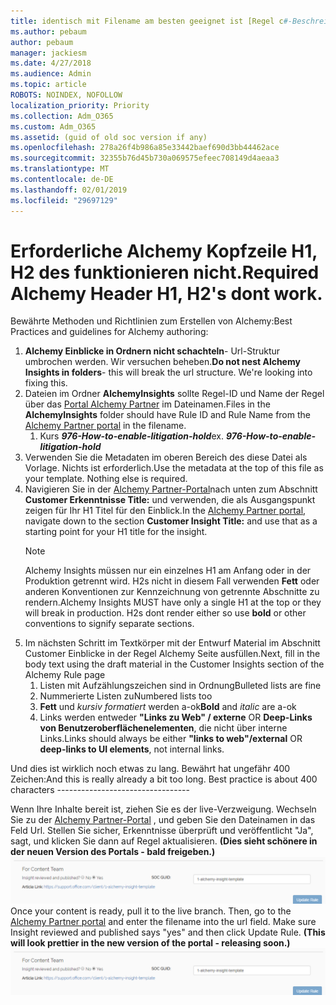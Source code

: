```yaml
---
title: identisch mit Filename am besten geeignet ist [Regel c#-Beschreibung]
ms.author: pebaum
author: pebaum
manager: jackiesm
ms.date: 4/27/2018
ms.audience: Admin
ms.topic: article
ROBOTS: NOINDEX, NOFOLLOW
localization_priority: Priority
ms.collection: Adm_O365
ms.custom: Adm_O365
ms.assetid: (guid of old soc version if any)
ms.openlocfilehash: 278a26f4b986a85e33442baef690d3bb44462ace
ms.sourcegitcommit: 32355b76d45b730a069575efeec708149d4aeaa3
ms.translationtype: MT
ms.contentlocale: de-DE
ms.lasthandoff: 02/01/2019
ms.locfileid: "29697129"
---
```

# <a name="required-alchemy-header-h1-h2s-dont-work"></a><span data-ttu-id="69ce7-102">Erforderliche Alchemy Kopfzeile H1, H2 des funktionieren nicht.</span><span class="sxs-lookup"><span data-stu-id="69ce7-102">Required Alchemy Header H1, H2's dont work.</span></span>
<span data-ttu-id="69ce7-103">Bewährte Methoden und Richtlinien zum Erstellen von Alchemy:</span><span class="sxs-lookup"><span data-stu-id="69ce7-103">Best Practices and guidelines for Alchemy authoring:</span></span>

1. <span data-ttu-id="69ce7-p101">**Alchemy Einblicke in Ordnern nicht schachteln**- Url-Struktur umbrochen werden. Wir versuchen beheben.</span><span class="sxs-lookup"><span data-stu-id="69ce7-p101">**Do not nest Alchemy Insights in folders**- this will break the url structure. We're looking into fixing this.</span></span>
1. <span data-ttu-id="69ce7-106">Dateien im Ordner **AlchemyInsights** sollte Regel-ID und Name der Regel über das [Portal Alchemy Partner](https://alchemyportal.azurewebsites.net) im Dateinamen.</span><span class="sxs-lookup"><span data-stu-id="69ce7-106">Files in the **AlchemyInsights** folder should have Rule ID and Rule Name from the [Alchemy Partner portal](https://alchemyportal.azurewebsites.net) in the filename.</span></span>
    1. <span data-ttu-id="69ce7-p102">Kurs ***976-How-to-enable-litigation-hold***</span><span class="sxs-lookup"><span data-stu-id="69ce7-p102">ex. ***976-How-to-enable-litigation-hold***</span></span>
1. <span data-ttu-id="69ce7-p103">Verwenden Sie die Metadaten im oberen Bereich des diese Datei als Vorlage. Nichts ist erforderlich.</span><span class="sxs-lookup"><span data-stu-id="69ce7-p103">Use the metadata at the top of this file as your template. Nothing else is required.</span></span>
1. <span data-ttu-id="69ce7-111">Navigieren Sie in der [Alchemy Partner-Portal](https://alchemyportal.azurewebsites.net)nach unten zum Abschnitt **Customer Erkenntnisse Title:** und verwenden, die als Ausgangspunkt zeigen für Ihr H1 Titel für den Einblick.</span><span class="sxs-lookup"><span data-stu-id="69ce7-111">In the [Alchemy Partner portal](https://alchemyportal.azurewebsites.net), navigate down to the section **Customer Insight Title:** and use that as a starting point for your H1 title for the insight.</span></span> 
    > [!NOTE]
    > <span data-ttu-id="69ce7-p104">Alchemy Insights müssen nur ein einzelnes H1 am Anfang oder in der Produktion getrennt wird. H2s nicht in diesem Fall verwenden **Fett** oder anderen Konventionen zur Kennzeichnung von getrennte Abschnitte zu rendern.</span><span class="sxs-lookup"><span data-stu-id="69ce7-p104">Alchemy Insights MUST have only a single H1 at the top or they will break in production. H2s dont render either so use **bold** or other conventions to signify separate sections.</span></span>
1. <span data-ttu-id="69ce7-114">Im nächsten Schritt im Textkörper mit der Entwurf Material im Abschnitt Customer Einblicke in der Regel Alchemy Seite ausfüllen.</span><span class="sxs-lookup"><span data-stu-id="69ce7-114">Next, fill in the body text using the draft material in the Customer Insights section of the Alchemy Rule page</span></span>
    1. <span data-ttu-id="69ce7-115">Listen mit Aufzählungszeichen sind in Ordnung</span><span class="sxs-lookup"><span data-stu-id="69ce7-115">Bulleted lists are fine</span></span>
    1. <span data-ttu-id="69ce7-116">Nummerierte Listen zu</span><span class="sxs-lookup"><span data-stu-id="69ce7-116">Numbered lists too</span></span>
    1. <span data-ttu-id="69ce7-117">**Fett** und *kursiv formatiert* werden a-ok</span><span class="sxs-lookup"><span data-stu-id="69ce7-117">**Bold** and *italic* are a-ok</span></span>
    1. <span data-ttu-id="69ce7-118">Links werden entweder **"Links zu Web" / externe** OR **Deep-Links von Benutzeroberflächenelementen**, die nicht über interne Links.</span><span class="sxs-lookup"><span data-stu-id="69ce7-118">Links should always be either **"links to web"/external** OR **deep-links to UI elements**, not internal links.</span></span>

<span data-ttu-id="69ce7-p105">Und dies ist wirklich noch etwas zu lang. Bewährt hat ungefähr 400 Zeichen:</span><span class="sxs-lookup"><span data-stu-id="69ce7-p105">And this is really already a bit too long. Best practice is about 400 characters ---------------------------------</span></span>

<span data-ttu-id="69ce7-p106">Wenn Ihre Inhalte bereit ist, ziehen Sie es der live-Verzweigung. Wechseln Sie zu der [Alchemy Partner-Portal](https://alchemyportal.azurewebsites.net) , und geben Sie den Dateinamen in das Feld Url. Stellen Sie sicher, Erkenntnisse überprüft und veröffentlicht "Ja", sagt, und klicken Sie dann auf Regel aktualisieren. **(Dies sieht schönere in der neuen Version des Portals - bald freigeben.)** 
 ![-Url-Feld](media/for-content-team.PNG)</span><span class="sxs-lookup"><span data-stu-id="69ce7-p106">Once your content is ready, pull it to the live branch. Then, go to the [Alchemy Partner portal](https://alchemyportal.azurewebsites.net) and enter the filename into the url field. Make sure Insight reviewed and published says "yes" and then click Update Rule. **(This will look prettier in the new version of the portal - releasing soon.)**
![url field](media/for-content-team.PNG)</span></span>

